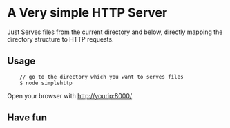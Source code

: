 # A Very simple HTTP Server

Just Serves files from the current directory and below, directly mapping the directory structure to HTTP requests.

## Usage

		// go to the directory which you want to serves files
		$ node simplehttp

Open your browser with [http://yourip:8000/](http://localhost:8000/)

## Have fun
